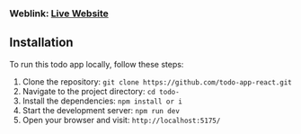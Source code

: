 


### Weblink: [Live Website](https://todo-app-abaas.netlify.app//)



## Installation
To run this todo app locally, follow these steps:

1. Clone the repository: `git clone https://github.com/todo-app-react.git`
2. Navigate to the project directory: `cd todo-`
3. Install the dependencies: `npm install or i`
4. Start the development server: `npm run dev`
5. Open your browser and visit: `http://localhost:5175/`

 
 
